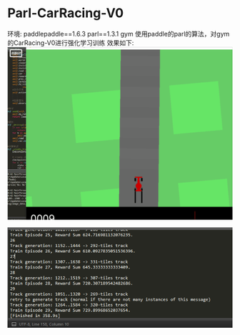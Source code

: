 # Parl-CarRacing-V0
环境:
paddlepaddle==1.6.3
parl==1.3.1
gym
使用paddle的parl的算法，对gym的CarRacing-V0进行强化学习训练
效果如下:
![image](https://github.com/Attackzzw/Parl-CarRacing-V0/blob/master/carRacing.gif)

![image](https://github.com/Attackzzw/Parl-CarRacing-V0/blob/master/1.png)
